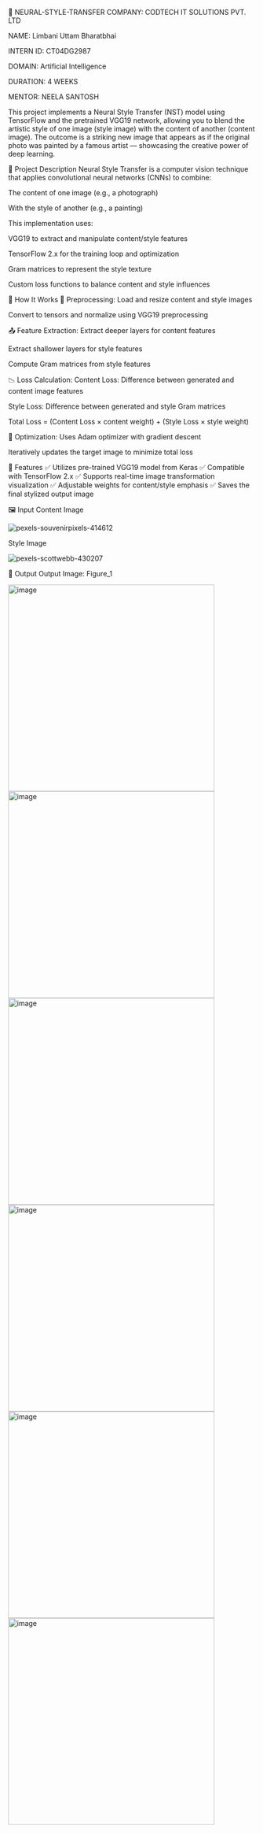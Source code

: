 🎨 NEURAL-STYLE-TRANSFER
COMPANY: CODTECH IT SOLUTIONS PVT. LTD

NAME: Limbani Uttam Bharatbhai

INTERN ID: CT04DG2987

DOMAIN: Artificial Intelligence

DURATION: 4 WEEKS

MENTOR: NEELA SANTOSH

This project implements a Neural Style Transfer (NST) model using TensorFlow and the pretrained VGG19 network, allowing you to blend the artistic style of one image (style image) with the content of another (content image). The outcome is a striking new image that appears as if the original photo was painted by a famous artist — showcasing the creative power of deep learning.

📜 Project Description
Neural Style Transfer is a computer vision technique that applies convolutional neural networks (CNNs) to combine:

The content of one image (e.g., a photograph)

With the style of another (e.g., a painting)

This implementation uses:

VGG19 to extract and manipulate content/style features

TensorFlow 2.x for the training loop and optimization

Gram matrices to represent the style texture

Custom loss functions to balance content and style influences

🧠 How It Works
🔧 Preprocessing:
Load and resize content and style images

Convert to tensors and normalize using VGG19 preprocessing

📤 Feature Extraction:
Extract deeper layers for content features

Extract shallower layers for style features

Compute Gram matrices from style features

📉 Loss Calculation:
Content Loss: Difference between generated and content image features

Style Loss: Difference between generated and style Gram matrices

Total Loss = (Content Loss × content weight) + (Style Loss × style weight)

🚀 Optimization:
Uses Adam optimizer with gradient descent

Iteratively updates the target image to minimize total loss

🚀 Features
✅ Utilizes pre-trained VGG19 model from Keras
✅ Compatible with TensorFlow 2.x
✅ Supports real-time image transformation visualization
✅ Adjustable weights for content/style emphasis
✅ Saves the final stylized output image

🖼️ Input
Content Image

![pexels-souvenirpixels-414612](https://github.com/user-attachments/assets/82807c84-1368-44df-8264-142e57d2f63f)

Style Image

![pexels-scottwebb-430207](https://github.com/user-attachments/assets/eb0e8bdc-1065-464f-9a42-b1b63c042b60)

🎨 Output
Output Image: Figure_1

<img width="420" height="420" alt="image" src="https://github.com/user-attachments/assets/16604810-580d-4373-86fa-a9ea8f0f306e" />

<img width="420" height="420" alt="image" src="https://github.com/user-attachments/assets/d00fab1b-f2d7-41e9-a0ea-b46083289b6f" />

<img width="420" height="420" alt="image" src="https://github.com/user-attachments/assets/a0ab10c8-c488-4380-802c-06e1af5c34a1" />

<img width="420" height="420" alt="image" src="https://github.com/user-attachments/assets/4a5710d7-acab-4c7e-abed-5310d63b3f55" />

<img width="420" height="420" alt="image" src="https://github.com/user-attachments/assets/a1561935-fe35-4abf-8e10-b5ad705fdee7" />

<img width="420" height="420" alt="image" src="https://github.com/user-attachments/assets/b84d2546-f96d-48a5-a617-3e6c3c4feddf" />

